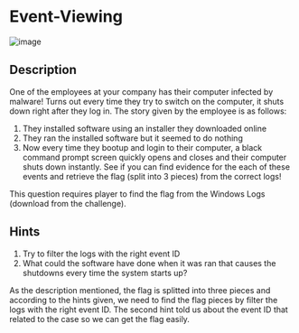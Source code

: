 # Event-Viewing

![image](https://github.com/user-attachments/assets/5bae6c62-e061-4554-baee-e8728d87e969)

## Description
One of the employees at your company has their computer infected by malware! Turns out every time they try to switch on the computer, it shuts down right after they log in. 
The story given by the employee is as follows:
1. They installed software using an installer they downloaded online
2. They ran the installed software but it seemed to do nothing
3. Now every time they bootup and login to their computer, a black command prompt screen quickly opens and closes and their computer shuts down instantly.
See if you can find evidence for the each of these events and retrieve the flag (split into 3 pieces) from the correct logs!

This question requires player to find the flag from the Windows Logs (download from the challenge).

## Hints
1. Try to filter the logs with the right event ID
2. What could the software have done when it was ran that causes the shutdowns every time the system starts up?

As the description mentioned, the flag is splitted into three pieces and according to the hints given, we need to find the flag pieces by filter the logs with the right event ID.
The second hint told us about the event ID that related to the case so we can get the flag easily.

